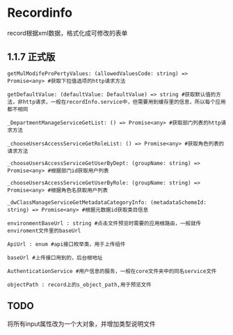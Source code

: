 # Recordinfo

record根据xml数据，格式化成可修改的表单

## 1.1.7 正式版 

    getMulModifeProPertyValues: (allowedValuesCode: string) => Promise<any> #获取下拉值选项的http请求方法 

    getDefaultValue: (defaultValue: DefaultValue) => string #获取默认值的方法，非http请求，一般在recordInfo.service中，但需要用到缓存里的信息，所以每个应用都不相同

    _DepartmentManageServiceGetList: () => Promise<any> #获取部门列表的http请求方法

    _chooseUsersAccessServiceGetRoleList: () => Promise<any> #获取角色列表的请求方法

    _chooseUsersAccessServiceGetUserByDept: (groupName: string) => Promise<any> #根据部门id获取用户列表

    _chooseUsersAccessServiceGetUserByRole: (groupName: string) => Promise<any> #根据角色名获取用户列表

    _dwClassManageServiceGetMetadataCategoryInfo: (metadataSchemeId: string) => Promise<any> #根据元数据id获取类目信息

    environmentBaseUrl : string #点击文件预览时需要的应用根路由，一般就传enviroment文件里的baseUrl

    ApiUrl : enum #api接口枚举类，用于上传组件
 
    baseUrl #上传接口用到的，后台根地址

    AuthenticationService #用户信息的服务，一般在core文件夹中的同名service文件
    
    objectPath : record上的s_object_path,用于预览文件

## TODO

将所有input属性改为一个大对象，并增加类型说明文件